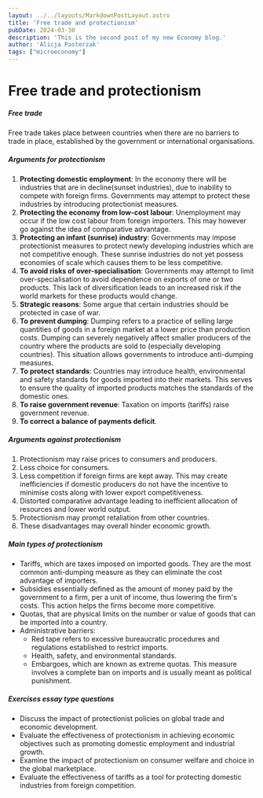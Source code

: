 ```yaml
---
layout: ../../layouts/MarkdownPostLayout.astro
title: 'Free trade and protectionism'
pubDate: 2024-03-30
description: 'This is the second post of my new Economy blog.'
author: 'Alicja Pasterzak'
tags: ["microeconomy"]
---
```


# Free trade and protectionism

##### Free trade
Free trade takes place between countries when there are no barriers to trade in place, established by the government or international organisations.

##### Arguments for protectionism
1. **Protecting domestic employment**: In the economy there will be industries that are in decline(sunset industries), due to inability to compete with foreign firms. Governments may attempt to protect these industries by introducing protectionist measures.
2. **Protecting the economy from low-cost labour**: Unemployment may occur if the low cost labour from foreign importers. This may however go against the idea of comparative advantage.
3. **Protecting an infant (sunrise) industry**: Governments may impose protectionist measures to protect newly developing industries which are not competitive enough. These sunrise industries do not yet possess economies of scale which causes them to be less competitive.
4. **To avoid risks of over-specialisation**: Governments may attempt to limit over-specialisation to avoid dependence on exports of one or two products. This lack of diversification leads to an increased risk if the world markets for these products would change.
5. **Strategic reasons**: Some argue that certain industries should be protected in case of war.
6. **To prevent dumping**: Dumping refers to a practice of selling large quantities of goods in a foreign market at a lower price than production costs. Dumping can severely negatively affect smaller producers of the country where the products are sold to (especially developing countries). This situation allows governments to introduce anti-dumping measures.
7. **To protect standards**: Countries may introduce health, environmental and safety standards for goods imported into their markets. This serves to ensure the quality of imported products matches the standards of the domestic ones.
8. **To raise government revenue**: Taxation on imports (tariffs) raise government revenue.
9. **To correct a balance of payments deficit**.

##### Arguments against protectionism
1. Protectionism may raise prices to consumers and producers.
2. Less choice for consumers.
3. Less competition if foreign firms are kept away. This may create inefficiencies if domestic producers do not have the incentive to minimise costs along with lower export competitiveness.
4. Distorted comparative advantage leading to inefficient allocation of resources and lower world output.
5. Protectionism may prompt retaliation from other countries.
6. These disadvantages may overall hinder economic growth.

##### Main types of protectionism
- Tariffs, which are taxes imposed on imported goods. They are the most common anti-dumping measure as they can eliminate the cost advantage of importers.
- Subsidies essentially defined as the amount of money paid by the government to a firm, per a unit of income, thus lowering the firm's costs. This action helps the firms become more competitive.
- Quotas, that are physical limits on the number or value of goods that can be imported into a country.
- Administrative barriers:
  - Red tape refers to excessive bureaucratic procedures and regulations established to restrict imports.
  - Health, safety, and environmental standards.
  - Embargoes, which are known as extreme quotas. This measure involves a complete ban on imports and is usually meant as political punishment.

##### Exercises essay type questions
- Discuss the impact of protectionist policies on global trade and economic development.
- Evaluate the effectiveness of protectionism in achieving economic objectives such as promoting domestic employment and industrial growth.
- Examine the impact of protectionism on consumer welfare and choice in the global marketplace.
- Evaluate the effectiveness of tariffs as a tool for protecting domestic industries from foreign competition.
